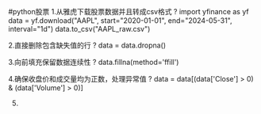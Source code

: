 #python股票
1.从雅虎下载股票数据并且转成csv格式
?
import yfinance as yf
data = yf.download("AAPL", start="2020-01-01", end="2024-05-31", interval="1d") data.to_csv("AAPL_raw.csv")

2.直接删除包含缺失值的行
?
data = data.dropna() 

3.向前填充保留数据连续性
?
data.fillna(method='ffill')

4.确保收盘价和成交量均为正数，处理异常值
?
data = data[(data['Close'] > 0) & (data['Volume'] > 0)]

5.